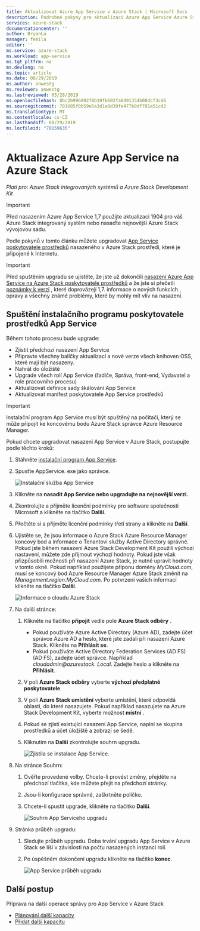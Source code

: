 ```yaml
---
title: Aktualizovat Azure App Service v Azure Stack | Microsoft Docs
description: Podrobné pokyny pro aktualizaci Azure App Service Azure Stack
services: azure-stack
documentationcenter: ''
author: BryanLa
manager: femila
editor: ''
ms.service: azure-stack
ms.workload: app-service
ms.tgt_pltfrm: na
ms.devlang: na
ms.topic: article
ms.date: 08/29/2019
ms.author: anwestg
ms.reviewer: anwestg
ms.lastreviewed: 05/28/2019
ms.openlocfilehash: 8bc2b996892f8b19fb602fa0d91354b08dcf3cd6
ms.sourcegitcommit: 701685f0b59e5a3d1a8d39fe477b8df701a51cd2
ms.translationtype: MT
ms.contentlocale: cs-CZ
ms.lasthandoff: 08/29/2019
ms.locfileid: "70159635"
---
```

# <a name="update-azure-app-service-on-azure-stack"></a>Aktualizace Azure App Service na Azure Stack

*Platí pro: Azure Stack integrovaných systémů a Azure Stack Development Kit*

> [!IMPORTANT]
> Před nasazením Azure App Service 1,7 použijte aktualizaci 1904 pro váš Azure Stack integrovaný systém nebo nasaďte nejnovější Azure Stack vývojovou sadu.

Podle pokynů v tomto článku můžete upgradovat [App Service poskytovatele prostředků](azure-stack-app-service-overview.md) nasazeného v Azure Stack prostředí, které je připojené k Internetu.

> [!IMPORTANT]
> Před spuštěním upgradu se ujistěte, že jste už dokončili [nasazení Azure App Service na Azure Stack poskytovatele prostředků](azure-stack-app-service-deploy.md) a že jste si přečetli [poznámky k verzi](azure-stack-app-service-release-notes-update-seven.md) , které doprovázejí 1,7. informace o nových funkcích , opravy a všechny známé problémy, které by mohly mít vliv na nasazení.

## <a name="run-the-app-service-resource-provider-installer"></a>Spuštění instalačního programu poskytovatele prostředků App Service

Během tohoto procesu bude upgrade:

* Zjistit předchozí nasazení App Service
* Připravte všechny balíčky aktualizací a nové verze všech knihoven OSS, které mají být nasazeny.
* Nahrát do úložiště
* Upgrade všech rolí App Service (řadiče, Správa, front-end, Vydavatel a role pracovního procesu)
* Aktualizovat definice sady škálování App Service
* Aktualizovat manifest poskytovatele App Service prostředků

> [!IMPORTANT]
> Instalační program App Service musí být spuštěný na počítači, který se může připojit ke koncovému bodu Azure Stack správce Azure Resource Manager.
>
>

Pokud chcete upgradovat nasazení App Service v Azure Stack, postupujte podle těchto kroků:

1. Stáhněte [instalační program App Service](https://aka.ms/appsvcupdate7installer).

2. Spusťte AppService. exe jako správce.

    ![Instalační služba App Service][1]

3. Klikněte na **nasadit App Service nebo upgradujte na nejnovější verzi.**

4. Zkontrolujte a přijměte licenční podmínky pro software společnosti Microsoft a klikněte na tlačítko **Další**.

5. Přečtěte si a přijměte licenční podmínky třetí strany a klikněte na **Další**.

6. Ujistěte se, že jsou informace o Azure Stack Azure Resource Manager koncový bod a informace o Tenantovi služby Active Directory správné. Pokud jste během nasazení Azure Stack Development Kit použili výchozí nastavení, můžete zde přijmout výchozí hodnoty. Pokud jste však přizpůsobili možnosti při nasazení Azure Stack, je nutné upravit hodnoty v tomto okně. Pokud například použijete příponu domény *MyCloud.com*, musí se koncový bod Azure Resource Manager Azure Stack změnit na *Management.region.MyCloud.com*. Po potvrzení vašich informací klikněte na tlačítko **Další**.

    ![Informace o cloudu Azure Stack][2]

7. Na další stránce:

   1. Klikněte na tlačítko **připojit** vedle pole **Azure Stack odběry** .
        * Pokud používáte Azure Active Directory (Azure AD), zadejte účet správce Azure AD a heslo, které jste zadali při nasazení Azure Stack. Klikněte na **Přihlásit se**.
        * Pokud používáte Active Directory Federation Services (AD FS) (AD FS), zadejte účet správce. Například *cloudadmin\@azurestack. Local*. Zadejte heslo a klikněte na **Přihlásit**.
   2. V poli **Azure Stack odběry** vyberte **výchozí předplatné poskytovatele**.
   3. V poli **Azure Stack umístění** vyberte umístění, které odpovídá oblasti, do které nasazujete. Pokud například nasazujete na Azure Stack Development Kit, vyberte možnost **místní** .
   4. Pokud se zjistí existující nasazení App Service, naplní se skupina prostředků a účet úložiště a zobrazí se šedě.
   5. Kliknutím na **Další** zkontrolujte souhrn upgradu.

      ![Zjistila se instalace App Service.][3]

8. Na stránce Souhrn:
   1. Ověřte provedené volby. Chcete-li provést změny, přejděte na předchozí tlačítka, kde můžete přejít na předchozí stránky.
   2. Jsou-li konfigurace správné, zaškrtněte políčko.
   3. Chcete-li spustit upgrade, klikněte na tlačítko **Další**.

       ![Souhrn App Serviceho upgradu][4]

9. Stránka průběh upgradu:
    1. Sledujte průběh upgradu. Doba trvání upgradu App Service v Azure Stack se liší v závislosti na počtu nasazených instancí rolí.
    2. Po úspěšném dokončení upgradu klikněte na tlačítko **konec**.

        ![App Service průběh upgradu][5]

<!--Image references-->
[1]: ./media/azure-stack-app-service-update/app-service-exe.png
[2]: ./media/azure-stack-app-service-update/app-service-azure-resource-manager-endpoints.png
[3]: ./media/azure-stack-app-service-update/app-service-installation-detected.png
[4]: ./media/azure-stack-app-service-update/app-service-upgrade-summary.png
[5]: ./media/azure-stack-app-service-update/app-service-upgrade-complete.png

## <a name="next-steps"></a>Další postup

Příprava na další operace správy pro App Service v Azure Stack

* [Plánování další kapacity](azure-stack-app-service-capacity-planning.md)
* [Přidat další kapacitu](azure-stack-app-service-add-worker-roles.md)
